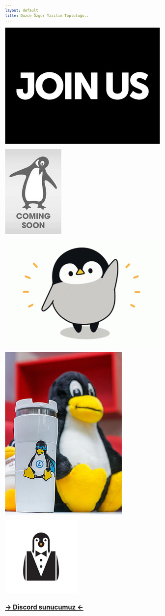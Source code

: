 ```yaml
---
layout: default
title: Düzce Özgür Yazılım Topluluğu..
---
```


<!-- Sen de gel. -->
[![joinus](/assets/join-us-lines.gif)][oypdc]
<!-- Çok yakında. -->
![commingsoon](/assets/commingsoonpengu.jpeg)
<!-- Harbiden çok yakında la. -->
![hello](/assets/penguin.gif)
<!-- Şaka şaka daha da yakında.. -->
![commingsoon2](/assets/coming-soon-penguin.jpg)
<!-- Ne olursan ol yine de gel, ayrıca biz şirket değiliz. -->
![penguin](/assets/penguin.png)

## [-> Discord sunucumuz <-][oypdc]

<!-- Değişkenlerin tanımlanması: -->
[oypdc]: https://discord.gg/yUend2ghmu
